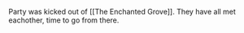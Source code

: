 Party was kicked out of [[The Enchanted Grove]]. They have all met eachother, time to go from there.


